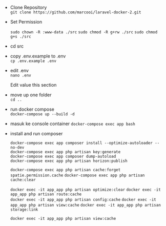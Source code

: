 - Clone Repository  
     `git clone https://github.com/marcooi/laravel-docker-2.git `

- Set Permission 
    <!-- ` sudo chown -R 1000:1000 ./src ` -->

    ` sudo chown -R :www-data ./src `
    ` sudo chmod -R g+rw ./src `
    ` sudo chmod g+s ./src `
 

- cd src  
 
- copy .env.example to .env  
     `cp .env.example .env`

- edit .env  
    `nano .env`  

   Edit value this section  


- move up one folder  
     `cd ..`  

- run docker compose  
     `docker-compose up --build -d`     

- masuk ke console container 
    ` docker-compose exec app bash `


- install and run composer   
     <!-- `docker-compose exec app composer update --optimize-autoloader --no-dev`   -->
     `docker-compose exec app composer install --optimize-autoloader --no-dev`  
     `docker-compose exec app php artisan key:generate`  
     `docker-compose exec app composer dump-autoload`  
     `docker-compose exec app php artisan horizon:publish`

     `docker-compose exec app php artisan cache:forget spatie.permission.cache` 
     `docker-compose exec app php artisan cache:clear` 

     <!-- `docker-compose exec app php artisan cache:clear`  
     `docker-compose exec app php artisan config:cache`   
     `docker-compose exec app php artisan route:cache`  
     `docker-compose exec app php artisan view:cache`   -->
     
     `docker exec -it app_app php artisan optimize:clear` 
     `docker exec -it app_app php artisan route:cache`  
     `docker exec -it app_app php artisan config:cache` 
     `docker exec -it app_app php artisan view:cache` 
     `docker exec -it app_app php artisan storage:link` 

     `docker exec -it app_app php artisan view:cache` 

     <!-- `docker exec -it app php artisan optimize:clear` 
     `docker exec -it app php artisan optimize`  -->
     

     <!-- `docker run --rm -v $(pwd):/app composer/composer install` -->
     

